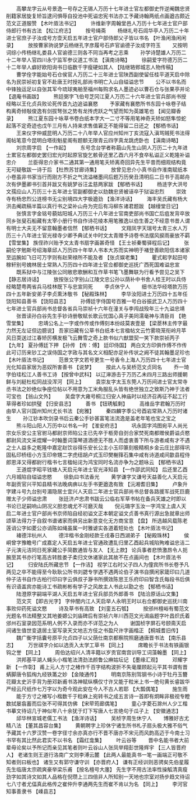 <!-- { "loadSidebar": true } -->
　　高攀龙字云从号景逸一号存之无锡人万历十七年进士官左都御史忤逆阉魏忠贤削籍家居旋复矫旨逮问惧辱自投池中死谥忠宪书法亦工予藏诗翰两纸点画遒古颇近范文正道服赞 【木叶厱法书记】 
　　许维新字周翰堂邑人万历十七年进士官户部侍郎行书有古法 【松江府志】 
　　按号绳斋 
　　杨继礼号石闾华亭人万历二十年进士官庶子子汝成号方壶天启五年进士官户部侍郎父子皆以书名 【叶渔闲渔闲闲录】 
　　放按曹家驹说梦云杨继孔字彦履号石庐官谕德子汝成字符玉 
　　又按明词综小传杨继礼娄县人官谕德三则各不同当再考之志乘 
　　孙学诗楚雄人万历二十二年举人官四川永宁监军参议道工书法 【滇南诗略】 
　　徐嗣爱字符德万历二十二年举人癖好欧阳询书日临数千字瘦硬如其人 【陆继辂鄈城志人物传稿】 
　　曹学佺字能始号石仓侯官人万历二十三年进士官陕西副使留任桂平道天启中除名为民崇祯初复官不赴唐王时授礼部尚书明亡入山自缢谥忠节 
　　公不以书名而中锋独运足以自张其军今琉球夷舶至福州每购求名人墨迹必以曹石仓与张果亭并论 【退庵书画跋】 
　　熊廷弼字飞伯号芝冈江夏人万历二十六年进士官兵部尚书授经略以王化贞兵败论死传首九边追谥襄愍 
　　予家藏有襄愍所书东园十咏卷子结构离奇倾敧俊逸有剑拔弩张之势有龙抟虎跃之气望而知为英雄笔也 【闻见瓣香录】 
　　熊江夏东园十咏草书卷白纸本字大一二寸不等用笔神奇夭矫如怒隼惊蛇起落不定奇迹也戊午三月有人持来求售值窘乏不能得留二日还之 【郁栖书话】 
　　王来仪字仲威昆明人万历二十八年举人官应州知州丁亥流寇入滇骂贼死书法得阁帖笔意今昆明白塔街魁星阁有题额无限青云四字真龙跳虎卧也 【滇南诗略】 
　　刘宗周字启 【一作起】 
　　东号念台学者称蕺山先生山阴人万历二十九年进士累官左都御史罢归宏光时起原官旋乞骸骨还里乙酉六月不食卒私谥正义乾隆补谥忠介 
　　兰臣得忠介家书二通其第一通用笔夭矫离奇回异先生平昔而细观结构竟无可疑敬跋一诗于后 【杜煦苏甘廊诗集】 
　　放曾见忠介小真书自作淮南赋纸本小卷虽非书家当行而刚方不折之气流溢楮墨间后题万历癸丑清明后二日书于高邮舟次有伊墨卿书引首并跋又有姚梦谷汪孟慈两家跋 【郁栖书话】 
　　杨涟字大洪号文孺应山人万历三十五年进士官副都御史以劾魏忠贤被诬卒于狱谥忠烈 
　　崇效寺有杨忠烈公涟榜书无尘别境四大字极遒劲 【渔洋诗话】 
　　海丰吴氏藏有杨大洪击阉疏稿半篇以真行书之梁补山舟为完后有冯柳东诸君题跋 【越缦堂日记】 
　　张慎言字金铭号藐姑阳城人万历三十八年进士官南吏部尚书国亡后疽发背卒放同乡张叟石船藏有太宰小册行书自作诗花绫本用笔雅逸以伯生善之不经意书昔人谓有明士大夫无不留意翰墨者信然 【郁栖书话】 
　　文翔凤字天瑞号太青三水人万历三十八年进士官光禄寺少卿予典试关中时文太青赠予诗卷书法摆风捩雨豪放不羁 【雪堂集】 族侄祚兴贻予文太青书扇字画甚奇怪 【王士祯秦蜀驿程后记】 
　　张嗣伦字勉斯号绍海章邱人万历四十年举人书本大苏而实神明于褚登善欧阳信本诸家至运腕如飞日可万字则有赵荣禄所不能及者 【张贞娱老集】 
　　瞿式耜字起田号稼轩别号媿林居士常熟人万历四十四年进士官佥都御史巡抚广西死国难谥忠宣 
　　既系狱中与江陵张公同敞悲歌酬和互作草书笔飞墨舞联为行看予尝见之吴下 【静志居诗话】 
　　放按张公字别山江陵文忠公孙以荫补中书舍人桂王时以兵侍经略楚粤两省兵马桂林既下与忠宣同死 
　　李贞休宁人 
　　细书法华经塔款万历四十五年新安弟子李贞熏沐敬书 【秘殿珠林】 
　　李华汝阳进士万历四十五年任饶阳知县善书 【饶阳县志】 
　　孙傅廷字侍国号百雅一号白谷振武卫人万历四十七年进士官兵部尚书总督各省兵马崇祯十六年在潼关与李闯战殁年三十九谥忠靖 
　　张晋读孙白谷先生手钞诗册敬赋长歌云忧国心真子美同濡毫神与清臣肖 【艳雪堂集】 
　　忠靖公名上一字或作传或作傅刻本纷歧莫衷壹是 【梁茞林主传字最力然无左证但边臆说】 吾家旧藏有公草书白纸本七言楹帖文云竹雾晓笼衔岭月苹风日耎送过江春矫厉横发极飞云舞雪之奇上款书似六猷盟契一笑下款崇祯丙子 【九年】 夏孙傅廷下押 【孙传 【传：傅】 廷印侍国】 两白文方印俱作傅不作传此可订历来钞工之误侍国之字政与其名文义相配亦足补传状之阙不徒其翰墨足珍也 【木叶厱法书记】 
　　范景文字文若号更生一号香令上海人万历四十七年进士官光化知县家居为恶奴所害善书 【说梦】 
　　按此人与吴桥范文贞同名 
　　乔一琦字伯珪松江人善书工诗 【按曾中武科】 以辽渖游击于万历乙未四月三路出师援朝鲜与刘綎杜松同战没浑河 【同上】 
　　袁崇友字太玉东筦人万历间进士官太常寺丞书法之妙绝似争座位帖以不用意为工米角服乱头皆有绝世独立之致斯乃神于法者可宝也 【翁山文外】 
　　吴盘字大雍号桐江归安人神庙时以经济召再征不起工行草得者珍如拱璧 【归安县志】 
　　善书 【钮琇觚剩】 
　　高维岳字君翰万历时由举人官兴国州知州尤长书法 【宛雅】 
　　秦四麟字季公号酉岩常熟人万历时诸生 
　　孙江钞本吹剑录书后云秦公手钞甚富笔法流逸是盖老年笔也宝之宝之 
　　熊斗阳山阳人万历中以书名一时 【淮安府志】 
　　巩永固字鸿图宛平人尚光宗女乐安公主官驸马都尉京师陷公主已先卒于柩旁自刭合家焚死南都赠侯爵谥贞愍都尉风流文采焜耀一时翰墨词藻琴道酒德无不胜人而虚衷善下所与游者咸有才不遇之士人益多之乾隆中嘉定赵饮谷得乐安长公主小玉印篆刻极精桐乡金云庄比部得巩固私印桥纽小方玉印帝甥二字虎纽胡卢式玉印樊榭箨石集中咸有诗道咸间歙县程侍郎恩泽又得都尉行楷书七言楹帖诧为鸿宝同时名流亦争为之题咏云 【郁栖书话】 
　　王道焜字昭平钱塘人天启元年进士官光泽知县 【一作邵武同知】 后还里乙酉六月城陷自缢谥忠愍 
　　徐釚曰书法香光 
　　黄学谦字又谦号天益善化人天启元年副贡官兴平知县精书法晚病痹以左手书更遒逸有致 【沅湘耆旧集】 
　　卢象升字建斗号九台别号湄隐居士宜兴人天启二年进士官兵部尚书总督各路援军战死巨鹿赠太子少师谥忠肃 
　　张廷济卢忠肃书跋云公临右军草书帖在备兵天雄之时即以书论已足嗣响山阴况义胆忠魂尤不可磨灭哉 
　　倪元璐字玉汝一字鸿宝上虞人天启二年进士官户部尚书京师陷自经初谥文正本朝定谥文贞善书真行源出急就章出师颂草法得力于自叙书谱诸家而俱另出新意变化无方商宝意 【盘】 所选越风载陈老莲诮公字如菱公亦诮陈如绳虽属一时雅谑实各道着短处也 【木叶厱法书记】 
　　褚德泮杭州人 
　　德泮楷书金刚经款壬戌春日西湖弟子 【秘殿珠林】 
　　侯峒曾字豫瞻号广成嘉定人天启五年进士官通政遭乱归里乙酉起兵城陷殉难谥忠洁二子元演元洁同日死家藏公手简数通皆与友人 【无上款】 论兵事者悲愤激昂令人扼腕至其书亦行笔高古转胜娄子柔归文休诸家此其故不在点画间也 【木叶厱法书记】 
　　归安陆氏所藏忠节 【一作洁】 视学江右时父子四人为僮宾所书长卷予凡两见之卒不能得至今耿耿公所书刘勰专学遇不遇两论伯子演书自撰闲家箴印曰几道仲子洁书自作古柏行印曰字云俱叔子瀞书所撰效陈思王乐府印曰智含氏每段书后俱有识语盖宾亦能诗工书疏彬彬有学子之风故主人书此以勖之也 【郁栖书话】 
　　陆澄原字嗣端平湖人天启五年进士官兵部员外郎善书 【陆洽原话山文集】 
　　范文苂 【即古光字】 字仲闇内江人天启举人永明王时以右佥都御史巡抚川南事败仰药死谥文愍 
　　诗及草书有高致 【刘銮五石瓠】 
　　按邠州檀峪有蜀范文光题名书法精整又其地姜嫄公刘庙碑后有崇祯六年川西范文光谒庙题字叶昌炽氏着邠州石室录因范系明人例不入录而亦不详范之为人 
　　谢国桢字屏石号颐斋天启间诸生值世变退居土室写录天文地志方伎之书盈尺许字画楷正 【桐城耆旧传】 
　　魏广衡字括囊号原平允贞四子以父荫仕南京都察院照磨通唐晋书法 【南乐县志】 
　　万世祺字介如以选贡入太学工草书 【同上】 
　　席瞻长于书法有铁画银钩之誉 【同上】 
　　周伯达绍兴人清丰籍以岁贡官南宫训导工词藻翰墨 【同上】 
　　洪邦基平湖人蝇头小楷笔法清劲法颜鲁公麻姑坛记 【墨缘汇观】 
　　邓耀字新 【一作彰】 甫上元人方寸之楮作千百字结构波折不失毫厘顾起元平其书谓有晋蜹脚唐令狐绹九经铁筩之妙 【金陵通传】 
　　明南京陈别驾钢书小诗于牡丹玉簪花瓣太史沂手背为册邓新甫书洛神赋纵横仅寸许又能于粒米上书一绝句黄长睿跋华严经云尺纸作七万字以为奇今观此安在今人不古人若耶 【大瓢偶笔】 
　　施生雨 
　　能于方寸之楮写小楷数千于粒麻上宛转书之成五言诗一首即有炯眸非极视专瞪数拭屡翕蓄而后张不可得其仿佛 【宋荦筠廊偶笔】 
　　童心字菱石滁州人少工楷书摹文待诏几于神似年八十余犹于灯下写唐人七言绝句于瓜子上 【安徽通志】 
　　邱华林宣城老儒工书法 【渔洋诗话】 
　　吴桢字周生休宁人 
　　博雅好古尤精八法 【董其昌容台集】 
　　黄朝聘字上珍休宁诸生所书札子扇头极大雅不俗气予藏其十六罗汉赞一卷字径寸余亦真亦行不晋不唐亦不宋元而风韵高迈于今南士习书罕有其比然此君实不以书名 【霜红龛集】 
　　叶云谷等 
　　晋中名能书者大前辈毋论矣以予所记而亲见其笔者则叶云谷山人张凤举翔彭世隆辉宇 【三人皆晋府人】 老诸生则王道行洛南广文则李溥云麓 【此两人最能真书一笔一画端正可敬不知者则曰板也】 诸生又有郭守谦守训 【亦晋府人】 谦有正经训则恶骋矣先伯星履先生临唐太宗疏爽豪举梁乐甫 【按名檀号大廛】 先生字不用古法率性操觚清真瘦劲字如其诗文如其人品格在倪瓒上三四倍非人所知别一天地也宗室对扬步趋文待诏七八寸者尤偪真此格传之崔仲升李通两先生而崔不肯以为名 【同上】 
　　李河官知事善隶书 【嵊县志】 
